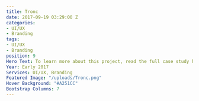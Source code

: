 ```yaml
---
title: Tronc
date: 2017-09-19 03:29:00 Z
categories:
- UI/UX
- Branding
tags:
- UI/UX
- Branding
position: 9
Hero Text: To learn more about this project, read the full case study here.
Year: Early 2017
Services: UI/UX, Branding
Featured Image: "/uploads/Tronc.png"
Hover Background: "#A251CC"
Bootstrap Columns: 7
---
```


